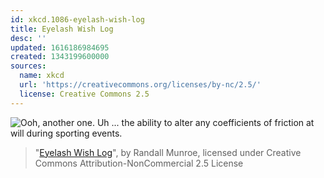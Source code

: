 ```yaml
---
id: xkcd.1086-eyelash-wish-log
title: Eyelash Wish Log
desc: ''
updated: 1616186984695
created: 1343199600000
sources:
  name: xkcd
  url: 'https://creativecommons.org/licenses/by-nc/2.5/'
  license: Creative Commons 2.5
---
```

![Ooh, another one. Uh ... the ability to alter any coefficients of friction at will during sporting events.](https://imgs.xkcd.com/comics/eyelash_wish_log.png)
> "[Eyelash Wish Log](https://xkcd.com/1086/)", by Randall Munroe, licensed under Creative Commons Attribution-NonCommercial 2.5 License
